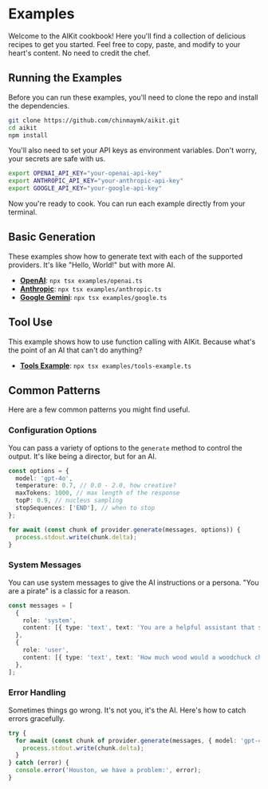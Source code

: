 # Examples

Welcome to the AIKit cookbook! Here you'll find a collection of delicious recipes to get you started. Feel free to copy, paste, and modify to your heart's content. No need to credit the chef.

## Running the Examples

Before you can run these examples, you'll need to clone the repo and install the dependencies.

```bash
git clone https://github.com/chinmaymk/aikit.git
cd aikit
npm install
```

You'll also need to set your API keys as environment variables. Don't worry, your secrets are safe with us.

```bash
export OPENAI_API_KEY="your-openai-api-key"
export ANTHROPIC_API_KEY="your-anthropic-api-key"
export GOOGLE_API_KEY="your-google-api-key"
```

Now you're ready to cook. You can run each example directly from your terminal.

## Basic Generation

These examples show how to generate text with each of the supported providers. It's like "Hello, World!" but with more AI.

- [**OpenAI**](https://github.com/chinmaymk/aikit/blob/main/examples/openai.ts): `npx tsx examples/openai.ts`
- [**Anthropic**](https://github.com/chinmaymk/aikit/blob/main/examples/anthropic.ts): `npx tsx examples/anthropic.ts`
- [**Google Gemini**](https://github.com/chinmaymk/aikit/blob/main/examples/google.ts): `npx tsx examples/google.ts`

## Tool Use

This example shows how to use function calling with AIKit. Because what's the point of an AI that can't do anything?

- [**Tools Example**](https://github.com/chinmaymk/aikit/blob/main/examples/tools-example.ts): `npx tsx examples/tools-example.ts`

## Common Patterns

Here are a few common patterns you might find useful.

### Configuration Options

You can pass a variety of options to the `generate` method to control the output. It's like being a director, but for an AI.

```typescript
const options = {
  model: 'gpt-4o',
  temperature: 0.7, // 0.0 - 2.0, how creative?
  maxTokens: 1000, // max length of the response
  topP: 0.9, // nucleus sampling
  stopSequences: ['END'], // when to stop
};

for await (const chunk of provider.generate(messages, options)) {
  process.stdout.write(chunk.delta);
}
```

### System Messages

You can use system messages to give the AI instructions or a persona. "You are a pirate" is a classic for a reason.

```typescript
const messages = [
  {
    role: 'system',
    content: [{ type: 'text', text: 'You are a helpful assistant that speaks in rhymes.' }],
  },
  {
    role: 'user',
    content: [{ type: 'text', text: 'How much wood would a woodchuck chuck?' }],
  },
];
```

### Error Handling

Sometimes things go wrong. It's not you, it's the AI. Here's how to catch errors gracefully.

```typescript
try {
  for await (const chunk of provider.generate(messages, { model: 'gpt-4o' })) {
    process.stdout.write(chunk.delta);
  }
} catch (error) {
  console.error('Houston, we have a problem:', error);
}
```
